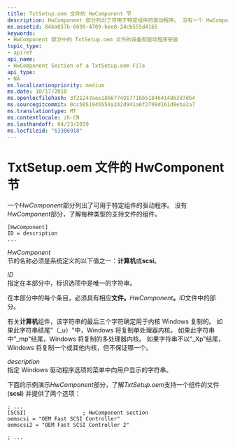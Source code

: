 ```yaml
---
title: TxtSetup.oem 文件的 HwComponent 节
description: HwComponent 部分列出了可用于特定组件的驱动程序。 没有一个 HwComponent 节，用于每种类型的支持文件的组件。
ms.assetid: 84ba057b-6699-4709-bee8-24cb555d4165
keywords:
- HwComponent 部分中的 TxtSetup.oem 文件的设备和驱动程序安装
topic_type:
- apiref
api_name:
- HwComponent Section of a TxtSetup.oem File
api_type:
- NA
ms.localizationpriority: medium
ms.date: 10/17/2018
ms.openlocfilehash: 3f21243aee18b677491771bb518464148b2d7db4
ms.sourcegitcommit: 0cc5051945559a242d941a6f2799d161d8eba2a7
ms.translationtype: MT
ms.contentlocale: zh-CN
ms.lasthandoff: 04/23/2019
ms.locfileid: "63386918"
---
```

# <a name="hwcomponent-section-of-a-txtsetupoem-file"></a>TxtSetup.oem 文件的 HwComponent 节


一个*HwComponent*部分列出了可用于特定组件的驱动程序。 没有*HwComponent*部分，了解每种类型的支持文件的组件。

``` syntax
[HwComponent]
ID = description
...
```

<a href="" id="hwcomponent"></a>*HwComponent*  
节的名称必须是系统定义的以下值之一：**计算机**或**scsi**。

<a href="" id="id"></a>*ID*  
指定在本部分中，标识选项中是唯一的字符串。

在本部分中的每个条目，必须具有相应**文件。**<em>HwComponent</em>**。**<em>ID</em>文件中的部分。

有关**计算机**组件，该字符串的最后三个字符确定用于内核 Windows 复制的。 如果此字符串结尾"（_u）"中，Windows 将复制单处理器内核。 如果此字符串中"_mp"结尾，Windows 将复制的多处理器内核。 如果字符串不以"_Xp"结尾，Windows 将复制一个或其他内核，但不保证哪一个。

<a href="" id="description"></a>*description*  
指定 Windows 驱动程序选项的菜单中向用户显示的字符串。

下面的示例演示*HwComponent*部分，了解*TxtSetup.oem*支持一个组件的文件 (**scsi**) 并提供了两个选项：

``` syntax
; ...
[SCSI]                  ; HwComponent section
oemscsi = "OEM Fast SCSI Controller"
oemscsi2 = "OEM Fast SCSI Controller 2"
 
; ...
```

 

 





